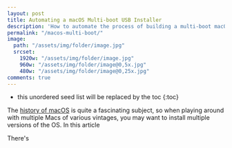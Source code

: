 ```yaml
---
layout: post
title: Automating a macOS Multi-boot USB Installer
description: 'How to automate the process of building a multi-boot macOS USB boot drive installer with a shell script.'
permalink: "/macos-multi-boot/"
image:
  path: "/assets/img/folder/image.jpg"
  srcset:
    1920w: "/assets/img/folder/image.jpg"
    960w: "/assets/img/folder/image@0,5x.jpg"
    480w: "/assets/img/folder/image@0,25x.jpg"
comments: true
---
```

- this unordered seed list will be replaced by the toc
{:toc}

The [history of macOS](https://en.wikipedia.org/wiki/MacOS_version_history) is quite a fascinating subject, so when playing around with multiple Macs of various vintages, you may want to install multiple versions of the OS. In this article 

There's 
